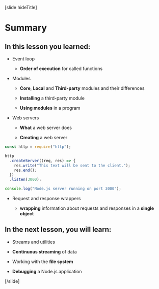 [slide hideTitle]
# Summary


## In this lesson you learned:

- Event loop
  * **Order of execution** for called functions

- Modules
  - **Core**, **Local** and **Third-party** modules and their differences
  
  * **Installing** a third-party module
    
  * **Using modules** in a program

- Web servers

   * **What** a web server does

   * **Creating** a web server

```js
const http = require("http");

http
  .createServer((req, res) => {
    res.write("This text will be sent to the client.");
    res.end();
  })
  .listen(3000);

console.log("Node.js server running on port 3000");
```

- Request and response wrappers

   * **wrapping** information about requests and responses in a **single object**

## In the next lesson, you will learn:

- Streams and utilities

- **Continuous streaming** of data

- Working with the **file system**

- **Debugging** a Node.js application

[/slide]
